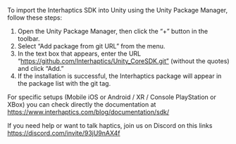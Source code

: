 To import the Interhaptics SDK into Unity using the Unity Package Manager, follow these steps:

1. Open the Unity Package Manager, then click the “+” button in the toolbar.
2. Select “Add package from git URL” from the menu.
3. In the text box that appears, enter the URL “https://github.com/Interhaptics/Unity_CoreSDK.git” (without the quotes) and click “Add.”
4. If the installation is successful, the Interhaptics package will appear in the package list with the git tag.

For specific setups (Mobile iOS or Android / XR / Console PlayStation or XBox) you can check directly the documentation at https://www.interhaptics.com/blog/documentation/sdk/

If you need help or want to talk haptics, join us on Discord on this links https://discord.com/invite/93jU9nAX4f
